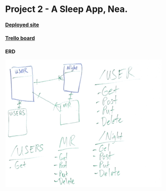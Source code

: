 
# Project 2 - A Sleep App, Nea.

### [Deployed site](https://pacific-fortress-29940.herokuapp.com/)

### [Trello board](https://trello.com/b/3RgNwiza/project-2-nea)

### ERD

![entity relationship diagram](./images/project2-erd.png "project2 erd")



